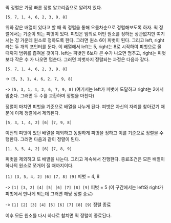 퀵 정렬은 가장 빠른 정렬 알고리즘으로 알려져 있다.

`[5, 7, 1, 4, 6, 2, 3, 9, 8]`

위와 같은 배열이 있다고 할 때 퀵 정렬을 통해 오름차순으로 정렬해보도록 하자. 퀵 정렬에서는 기준이 되는 피벗이 있다. 피벗은 임의로 어떤 원소를 정하든 상관없지만 여기서는 정 가운데 원소로 정하도록 한다. 그러면 원소 6이 피벗이 된다. 그리고 left, right라는 두 개의 포인터를 둔다. 이 배열에서 left는 5, right는 8로 시작하여 피벗으로 올 때까지 범위를 좁혀올 것이다. left는 피벗인 6보다 큰 수가 나오면 멈추고, right는 피벗보다 작은 수 가 나오면 멈춘다. 그러면 피벗까지 정렬되는 과정은 다음과 같다.

`[5, 7, 1, 4, 6, 2, 3, 9, 8]`

-> `[5, 3, 1, 4, 6, 2, 7, 9, 8]`

-> `[5, 3, 1, 4, 2, 6, 7, 9, 8]` (여기서는 left가 피벗에 도달하고 right는 2에서 멈춘다. 그러면 두 수를 교환하며 정렬을 마친다)

정렬이 마치면 피벗을 기준으로 배열을 나누게 된다. 피벗은 자신의 자리를 찾아갔기 때문에 이제 정렬에서 제외된다.

`[5, 3, 1, 4, 2] [6] [7, 9, 8]`

이전의 피벗이 있던 배열을 제외하고 동일하게 피벗을 정하고 이를 기준으로 정렬을 수행한다. 그러면 다음과 같이 정렬이 된다.

`[1, 3, 5, 4, 2] [6] [7, 8, 9]`

피벗을 제외하고 또 배열을 나눈다. 그리고 계속해서 진행한다. 종료조건은 모든 배열이 하나의 원소로 쪼개어 질 때까지이다.

`[1] [3, 5, 4, 2] [6] [7, 8] [9]` 피벗 = 4, 8

-> `[1] [3, 2] [4] [5] [6] [7] [8] [9]` 피벗 = 5 (이 구간에서는 left와 right가 피벗에서 만나게 되는데 그러면 해당 정렬 종료)

-> `[1] [2] [3] [4] [5] [6] [7] [8] [9]` 정렬 종료

이후 모든 원소를 다시 하나로 합치면 퀵 정렬이 종료된다.
